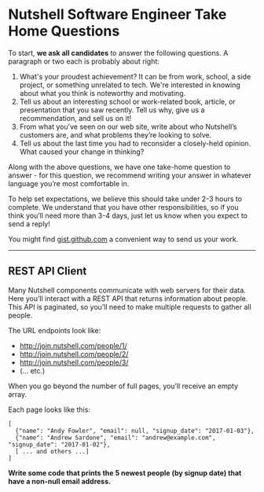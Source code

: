 # Nutshell Software Engineer Take Home Questions

To start, **we ask all candidates** to answer the following questions. A paragraph or two each is probably about right:

1. What's your proudest achievement? It can be from work, school, a side project, or something unrelated to tech. We're interested in knowing about what you think is noteworthy and motivating.
2. Tell us about an interesting school or work-related book, article, or presentation that you saw recently. Tell us why, give us a recommendation, and sell us on it!
3. From what you’ve seen on our web site, write about who Nutshell’s customers are, and what problems they’re looking to solve.
4. Tell us about the last time you had to reconsider a closely-held opinion. What caused your change in thinking?

Along with the above questions, we have one take-home question to answer - for this question, we recommend writing your answer in whatever language you’re most comfortable in.

To help set expectations, we believe this should take under 2-3 hours to complete. We understand that you have other responsibilities, so if you think you’ll need more than 3-4 days, just let us know when you expect to send a reply!

You might find [gist.github.com](https://gist.github.com/) a convenient way to send us your work.

---

## REST API Client

Many Nutshell components communicate with web servers for their data. Here you’ll interact with a REST API that returns information about people. This API is paginated, so you’ll need to make multiple requests to gather all people.

The URL endpoints look like:

- http://join.nutshell.com/people/1/
- http://join.nutshell.com/people/2/
- http://join.nutshell.com/people/3/
- (... etc.)

When you go beyond the number of full pages, you’ll receive an empty array.

Each page looks like this:

```
[
  {"name": "Andy Fowler", "email": null, "signup_date": "2017-01-03"},
  {"name": "Andrew Sardone", "email": "andrew@example.com", "signup_date": "2017-01-02"},
  [ ... and others ...]
]
```

**Write some code that prints the 5 newest people (by signup date) that have a non-null email address.**
